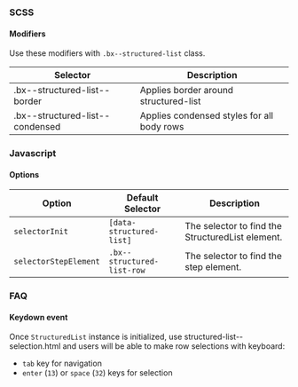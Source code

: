 ### SCSS

#### Modifiers

Use these modifiers with `.bx--structured-list` class.

| Selector                        | Description                                |
|---------------------------------|--------------------------------------------|
| .bx--structured-list--border    | Applies border around structured-list      |
| .bx--structured-list--condensed | Applies condensed styles for all body rows |

### Javascript                                                                                                                                 

#### Options

| Option                | Default Selector                 | Description                                         |
|-----------------------|----------------------------------|-----------------------------------------------------|
| `selectorInit`        | `[data-structured-list]`                | The selector to find the StructuredList element. |
| `selectorStepElement` | `.bx--structured-list-row`             | The selector to find the step element.              |

### FAQ

#### Keydown event

Once `StructuredList` instance is initialized, use structured-list--selection.html and users will be able to make row selections with keyboard:

- `tab` key for navigation 
- `enter` (`13`) or `space` (`32`) keys for selection 
